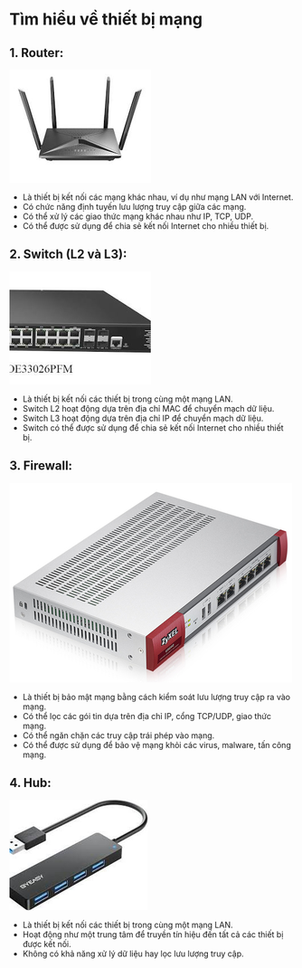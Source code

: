 # Tìm hiểu về thiết bị mạng

## 1. Router:

![VTP](../images/router.png)

- Là thiết bị kết nối các mạng khác nhau, ví dụ như mạng LAN với Internet.
- Có chức năng định tuyến lưu lượng truy cập giữa các mạng.
- Có thể xử lý các giao thức mạng khác nhau như IP, TCP, UDP.
- Có thể được sử dụng để chia sẻ kết nối Internet cho nhiều thiết bị.

## 2. Switch (L2 và L3):

![VTP](../images/switch.png)

- Là thiết bị kết nối các thiết bị trong cùng một mạng LAN.
- Switch L2 hoạt động dựa trên địa chỉ MAC để chuyển mạch dữ liệu.
- Switch L3 hoạt động dựa trên địa chỉ IP để chuyển mạch dữ liệu.
- Switch có thể được sử dụng để chia sẻ kết nối Internet cho nhiều thiết bị.

## 3. Firewall:

![VTP](../images/firewall.png)

- Là thiết bị bảo mật mạng bằng cách kiểm soát lưu lượng truy cập ra vào mạng.
- Có thể lọc các gói tin dựa trên địa chỉ IP, cổng TCP/UDP, giao thức mạng.
- Có thể ngăn chặn các truy cập trái phép vào mạng.
- Có thể được sử dụng để bảo vệ mạng khỏi các virus, malware, tấn công mạng.

## 4. Hub:

![VTP](../images/hub.png)

- Là thiết bị kết nối các thiết bị trong cùng một mạng LAN.
- Hoạt động như một trung tâm để truyền tín hiệu đến tất cả các thiết bị được kết nối.
- Không có khả năng xử lý dữ liệu hay lọc lưu lượng truy cập.
